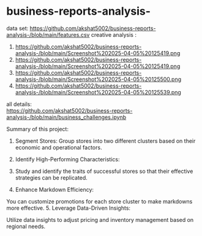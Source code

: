 # business-reports-analysis-
data set:  https://github.com/akshat5002/business-reports-analysis-/blob/main/features.csv 
creative analysis :
1. https://github.com/akshat5002/business-reports-analysis-/blob/main/Screenshot%202025-04-05%20125419.png
2.  https://github.com/akshat5002/business-reports-analysis-/blob/main/Screenshot%202025-04-05%20125419.png
3.  https://github.com/akshat5002/business-reports-analysis-/blob/main/Screenshot%202025-04-05%20125500.png
4.  https://github.com/akshat5002/business-reports-analysis-/blob/main/Screenshot%202025-04-05%20125539.png


all details:    
            https://github.com/akshat5002/business-reports-analysis-/blob/main/business_challenges.ipynb




  Summary of this project:       
  1. Segment Stores:
Group stores into two different clusters based on their economic and operational factors.
2. Identify High-Performing Characteristics:

3. Study and identify the traits of successful stores so that their effective strategies can be replicated.
4. Enhance Markdown Efficiency:

You can customize promotions for each store cluster to make markdowns more effective.
5. Leverage Data-Driven Insights:

Utilize data insights to adjust pricing and inventory management based on regional needs.
